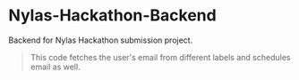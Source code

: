 # Nylas-Hackathon-Backend
Backend for Nylas Hackathon submission project.
> This code fetches the user's email from different labels and schedules email as well.
